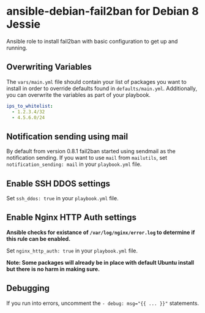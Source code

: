 ansible-debian-fail2ban for Debian 8 Jessie
================

Ansible role to install fail2ban with basic configuration to get up and running.

## Overwriting Variables

The `vars/main.yml` file should contain your list of packages you want to install in order to override defaults found in `defaults/main.yml`. Additionally, you can overwrite the variables as part of your playbook.

```yml
ips_to_whitelist:
  - 1.2.3.4/32
  - 4.5.6.0/24
```

## Notification sending using mail

By default from version 0.8.1 fail2ban started using sendmail as the notification sending. If you want to use `mail` from `mailutils`, set `notification_sending: mail` in your `playbook.yml` file.

## Enable SSH DDOS settings

Set `ssh_ddos: true`  in your `playbook.yml` file.

## Enable Nginx HTTP Auth settings

__Ansible checks for existance of `/var/log/nginx/error.log` to determine if this rule can be enabled.__

Set `nginx_http_auth: true`  in your `playbook.yml` file.

__Note: Some packages will already be in place with default Ubuntu install but there is no harm in making sure.__

## Debugging

If you run into errors, uncomment the `- debug: msg="{{ ... }}"` statements.

